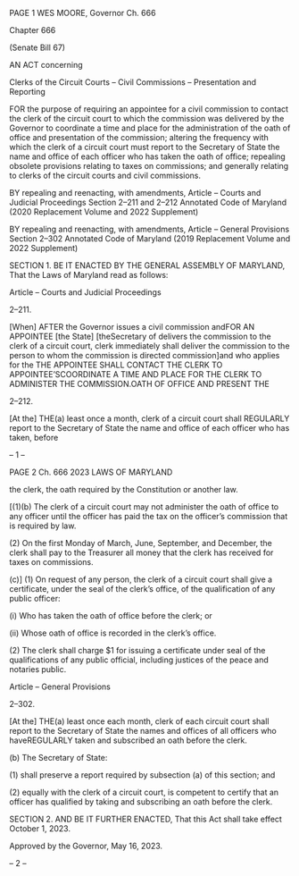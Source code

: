 PAGE 1
WES MOORE, Governor Ch. 666

Chapter 666

(Senate Bill 67)

AN ACT concerning

Clerks of the Circuit Courts – Civil Commissions – Presentation and Reporting

FOR the purpose of requiring an appointee for a civil commission to contact the clerk of the
circuit court to which the commission was delivered by the Governor to coordinate a
time and place for the administration of the oath of office and presentation of the
commission; altering the frequency with which the clerk of a circuit court must report
to the Secretary of State the name and office of each officer who has taken the oath
of office; repealing obsolete provisions relating to taxes on commissions; and
generally relating to clerks of the circuit courts and civil commissions.

BY repealing and reenacting, with amendments,
Article – Courts and Judicial Proceedings
Section 2–211 and 2–212
Annotated Code of Maryland
(2020 Replacement Volume and 2022 Supplement)

BY repealing and reenacting, with amendments,
Article – General Provisions
Section 2–302
Annotated Code of Maryland
(2019 Replacement Volume and 2022 Supplement)

SECTION 1. BE IT ENACTED BY THE GENERAL ASSEMBLY OF MARYLAND,
That the Laws of Maryland read as follows:

Article – Courts and Judicial Proceedings

2–211.

[When] AFTER the Governor issues a civil commission andFOR AN APPOINTEE
[the State] [theSecretary of delivers the commission to the clerk of a circuit court, clerk
immediately shall deliver the commission to the person to whom the commission is directed
commission]and who applies for the THE APPOINTEE SHALL CONTACT THE CLERK TO
APPOINTEE’SCOORDINATE A TIME AND PLACE FOR THE CLERK TO ADMINISTER THE
COMMISSION.OATH OF OFFICE AND PRESENT THE

2–212.

[At the] THE(a) least once a month, clerk of a circuit court shall REGULARLY
report to the Secretary of State the name and office of each officer who has taken, before

– 1 –

PAGE 2
Ch. 666 2023 LAWS OF MARYLAND

the clerk, the oath required by the Constitution or another law.

[(1)(b) The clerk of a circuit court may not administer the oath of office to any
officer until the officer has paid the tax on the officer’s commission that is required by law.

(2) On the first Monday of March, June, September, and December, the
clerk shall pay to the Treasurer all money that the clerk has received for taxes on
commissions.

(c)] (1) On request of any person, the clerk of a circuit court shall give a
certificate, under the seal of the clerk’s office, of the qualification of any public officer:

(i) Who has taken the oath of office before the clerk; or

(ii) Whose oath of office is recorded in the clerk’s office.

(2) The clerk shall charge $1 for issuing a certificate under seal of the
qualifications of any public official, including justices of the peace and notaries public.

Article – General Provisions

2–302.

[At the] THE(a) least once each month, clerk of each circuit court shall
report to the Secretary of State the names and offices of all officers who haveREGULARLY
taken and subscribed an oath before the clerk.

(b) The Secretary of State:

(1) shall preserve a report required by subsection (a) of this section; and

(2) equally with the clerk of a circuit court, is competent to certify that an
officer has qualified by taking and subscribing an oath before the clerk.

SECTION 2. AND BE IT FURTHER ENACTED, That this Act shall take effect
October 1, 2023.

Approved by the Governor, May 16, 2023.

– 2 –